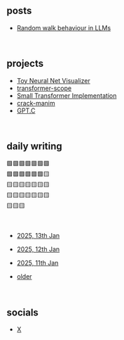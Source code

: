 ## posts

- [Random walk behaviour in LLMs](posts/random-walks-by-llm.md)

<br>

## projects

- [Toy Neural Net Visualizer](projects/neuralide.html)
- [transformer-scope](https://github.com/attentionmech/transformer-scope)
- [Small Transformer Implementation](https://github.com/attentionmech/tiny-transformer)
- [crack-manim](https://cracked-org.github.io/crack-manim/)
- [GPT.C](https://github.com/attentionmech/gpt.c)


<br>


## daily writing

🟩🟩🟩🟩🟩🟩🟩  <br>
🟩🟩🟩🟩🟩🟩🟨  <br>
🟨🟨🟨🟨🟨🟨🟨  <br>
🟨🟨🟨🟨🟨🟨🟨  <br>
🟨🟨🟨  <br>

<br>

- [2025, 13th Jan](2025/0113.md)

- [2025, 12th Jan](2025/0112.md)

- [2025, 11th Jan](2025/0111.md)

- [older](https://github.com/attentionmech/ammusings/tree/main/2025)

<br>

## socials

- [X](https://x.com/attentionmech)

